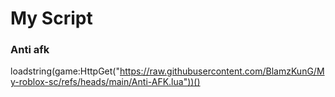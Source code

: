 # My Script
### Anti afk 
loadstring(game:HttpGet("https://raw.githubusercontent.com/BlamzKunG/My-roblox-sc/refs/heads/main/Anti-AFK.lua"))()
